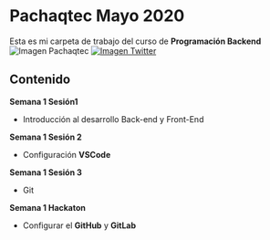 # Pachaqtec Mayo 2020
Esta es mi carpeta de trabajo del curso de **Programación Backend**
![Imagen Pachaqtec](https://yt3.ggpht.com/a/)
[![Imagen Twitter](https://img.shields.io/twitter/follow/edzagastizabal?label=Twitter&style=social)](https://twitter.com/edzagastizabal)

## Contenido
**Semana 1 Sesión1**

 - Introducción al desarrollo Back-end y Front-End

**Semana 1 Sesión 2**

 - Configuración **VSCode**

**Semana 1 Sesión 3**

 - Git

**Semana 1 Hackaton**

 - Configurar el **GitHub** y **GitLab**
